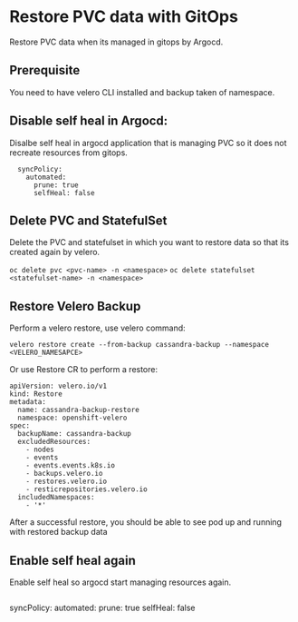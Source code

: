 # Restore PVC data with GitOps

Restore PVC data when its managed in gitops by Argocd.

## Prerequisite

You need to have velero CLI installed and backup taken of namespace.

## Disable self heal in Argocd:

Disalbe self heal in argocd application that is managing PVC so it does not recreate resources from gitops.

```
  syncPolicy:
    automated:
      prune: true
      selfHeal: false

```

## Delete PVC and StatefulSet

Delete the PVC and statefulset in which you want to restore data so that its created again by velero.

``` oc delete pvc <pvc-name> -n <namespace> ```
``` oc delete statefulset <statefulset-name> -n <namespace> ```

## Restore Velero Backup

Perform a velero restore, use velero command:
~~~
velero restore create --from-backup cassandra-backup --namespace <VELERO_NAMESAPCE>
~~~
Or use Restore CR to perform a restore:
~~~
apiVersion: velero.io/v1
kind: Restore
metadata:
  name: cassandra-backup-restore
  namespace: openshift-velero
spec:
  backupName: cassandra-backup
  excludedResources:
    - nodes
    - events
    - events.events.k8s.io
    - backups.velero.io
    - restores.velero.io
    - resticrepositories.velero.io
  includedNamespaces:
    - '*'
~~~

After a successful restore, you should be able to see pod up and running with restored backup data

## Enable self heal again

Enable self heal so argocd start managing resources again. 

```
```
  syncPolicy:
    automated:
      prune: true
      selfHeal: false

```